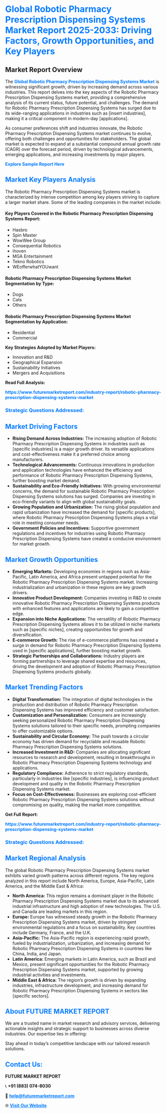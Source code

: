 <h1 style="color: #007BFF;">Global Robotic Pharmacy Prescription Dispensing Systems Market Report 2025-2033: Driving Factors, Growth Opportunities, and Key Players</h1>

<section id="overview">
<h2>Market Report Overview</h2>
<p>The <a href="https://www.futuremarketreport.com/industry-report/robotic-pharmacy-prescription-dispensing-systems-market" style="color: #007BFF; text-decoration: none;"><strong>Global Robotic Pharmacy Prescription Dispensing Systems Market</strong></a> is witnessing significant growth, driven by increasing demand across various industries. This report delves into the key aspects of the Robotic Pharmacy Prescription Dispensing Systems market, providing a comprehensive analysis of its current status, future potential, and challenges. The demand for Robotic Pharmacy Prescription Dispensing Systems has surged due to its wide-ranging applications in industries such as [insert industries], making it a critical component in modern-day [applications].</p>
<p>As consumer preferences shift and industries innovate, the Robotic Pharmacy Prescription Dispensing Systems market continues to evolve, offering both challenges and opportunities for stakeholders. The global market is expected to expand at a substantial compound annual growth rate (CAGR) over the forecast period, driven by technological advancements, emerging applications, and increasing investments by major players.</p>
</section>

<section id="overview">
<p><a href="https://www.futuremarketreport.com/request-sample/reportId=32295" style="color: #007BFF; text-decoration: none;"><strong>Explore Sample Report Here</strong></a></p>
</section>

<section id="key-players">
<h2 style="color: #007BFF;">Market Key Players Analysis</h2>
<p>The Robotic Pharmacy Prescription Dispensing Systems market is characterized by intense competition among key players striving to capture a larger market share. Some of the leading companies in the market include:</p>
<h4>Key Players Covered in the Robotic Pharmacy Prescription Dispensing Systems Report:</h4>
<ul><li>Hasbro</li><li>Spin Master</li><li>WowWee Group</li><li>Consequential Robotics</li><li>ihoven</li><li>MGA Entertainment</li><li>Tekno Robotics</li><li>WEofferwhatYOUwant</li></ul>
<h4>Robotic Pharmacy Prescription Dispensing Systems Market Segmentation by Type:</h4>
<ul><li>Dogs</li><li>Cats</li><li>Others</li></ul>

<h4>Robotic Pharmacy Prescription Dispensing Systems Market Segmentation by Application:</h4>
<ul><li>Residential</li><li>Commercial</li></ul>
<p><strong>Key Strategies Adopted by Market Players:</strong></p>
<ul>
<li>Innovation and R&D</li>
<li>Geographical Expansion</li>
<li>Sustainability Initiatives</li>
<li>Mergers and Acquisitions</li>
</ul>
</section>

<section>
<p><strong>Read Full Analysis: </strong></p><a href="https://www.futuremarketreport.com/industry-report/robotic-pharmacy-prescription-dispensing-systems-market" style="color: #007BFF; text-decoration: none;"><strong>https://www.futuremarketreport.com/industry-report/robotic-pharmacy-prescription-dispensing-systems-market</strong></a>
<h3 style="color: #007BFF;">Strategic Questions Addressed:</h3>
</section>

<section id="driving-factors">
<h2 style="color: #007BFF;">Market Driving Factors</h2>
<ul>
<li><strong>Rising Demand Across Industries:</strong> The increasing adoption of Robotic Pharmacy Prescription Dispensing Systems in industries such as [specific industries] is a major growth driver. Its versatile applications and cost-effectiveness make it a preferred choice among manufacturers.</li>
<li><strong>Technological Advancements:</strong> Continuous innovations in production and application technologies have enhanced the efficiency and performance of Robotic Pharmacy Prescription Dispensing Systems, further boosting market demand.</li>
<li><strong>Sustainability and Eco-Friendly Initiatives:</strong> With growing environmental concerns, the demand for sustainable Robotic Pharmacy Prescription Dispensing Systems solutions has surged. Companies are investing in eco-friendly variants to align with global sustainability goals.</li>
<li><strong>Growing Population and Urbanization:</strong> The rising global population and rapid urbanization have increased the demand for [specific products], where Robotic Pharmacy Prescription Dispensing Systems plays a vital role in meeting consumer needs.</li>
<li><strong>Government Policies and Incentives:</strong> Supportive government regulations and incentives for industries using Robotic Pharmacy Prescription Dispensing Systems have created a conducive environment for market growth.</li>
</ul>
</section>

<section id="growth-opportunities">
<h2 style="color: #007BFF;">Market Growth Opportunities</h2>
<ul>
<li><strong>Emerging Markets:</strong> Developing economies in regions such as Asia-Pacific, Latin America, and Africa present untapped potential for the Robotic Pharmacy Prescription Dispensing Systems market. Increasing industrialization and urbanization in these regions are key growth drivers.</li>
<li><strong>Innovative Product Development:</strong> Companies investing in R&D to create innovative Robotic Pharmacy Prescription Dispensing Systems products with enhanced features and applications are likely to gain a competitive edge.</li>
<li><strong>Expansion into Niche Applications:</strong> The versatility of Robotic Pharmacy Prescription Dispensing Systems allows it to be utilized in niche markets such as [specific niches], creating opportunities for growth and diversification.</li>
<li><strong>E-commerce Growth:</strong> The rise of e-commerce platforms has created a surge in demand for Robotic Pharmacy Prescription Dispensing Systems used in [specific applications], further boosting market growth.</li>
<li><strong>Strategic Partnerships and Collaborations:</strong> Industry players are forming partnerships to leverage shared expertise and resources, driving the development and adoption of Robotic Pharmacy Prescription Dispensing Systems products globally.</li>
</ul>
</section>

<section id="trending-factors">
<h2 style="color: #007BFF;">Market Trending Factors</h2>
<ul>
<li><strong>Digital Transformation:</strong> The integration of digital technologies in the production and distribution of Robotic Pharmacy Prescription Dispensing Systems has improved efficiency and customer satisfaction.</li>
<li><strong>Customization and Personalization:</strong> Consumers are increasingly seeking personalized Robotic Pharmacy Prescription Dispensing Systems solutions tailored to their specific needs, prompting companies to offer customizable options.</li>
<li><strong>Sustainability and Circular Economy:</strong> The push towards a circular economy has driven demand for recyclable and reusable Robotic Pharmacy Prescription Dispensing Systems solutions.</li>
<li><strong>Increased Investment in R&D:</strong> Companies are allocating significant resources to research and development, resulting in breakthroughs in Robotic Pharmacy Prescription Dispensing Systems technology and applications.</li>
<li><strong>Regulatory Compliance:</strong> Adherence to strict regulatory standards, particularly in industries like [specific industries], is influencing product development and quality in the Robotic Pharmacy Prescription Dispensing Systems market.</li>
<li><strong>Focus on Cost-Effectiveness:</strong> Businesses are exploring cost-efficient Robotic Pharmacy Prescription Dispensing Systems solutions without compromising on quality, making the market more competitive.</li>
</ul>
</section>

<section>
<p><strong>Get Full Report: </strong></p><a href="https://www.futuremarketreport.com/industry-report/robotic-pharmacy-prescription-dispensing-systems-market" style="color: #007BFF; text-decoration: none;"><strong>https://www.futuremarketreport.com/industry-report/robotic-pharmacy-prescription-dispensing-systems-market</strong></a>
<h3 style="color: #007BFF;">Strategic Questions Addressed:</h3>
</section>


<section id="regional-analysis">
<h2 style="color: #007BFF;">Market Regional Analysis</h2>
<p>The global Robotic Pharmacy Prescription Dispensing Systems market exhibits varied growth patterns across different regions. The key regions analyzed in this report include North America, Europe, Asia-Pacific, Latin America, and the Middle East & Africa:</p>
<ul>
<li><strong>North America:</strong> This region remains a dominant player in the Robotic Pharmacy Prescription Dispensing Systems market due to its advanced industrial infrastructure and high adoption of new technologies. The U.S. and Canada are leading markets in this region.</li>
<li><strong>Europe:</strong> Europe has witnessed steady growth in the Robotic Pharmacy Prescription Dispensing Systems market, driven by stringent environmental regulations and a focus on sustainability. Key countries include Germany, France, and the U.K.</li>
<li><strong>Asia-Pacific:</strong> The Asia-Pacific region is experiencing rapid growth, fueled by industrialization, urbanization, and increasing demand for Robotic Pharmacy Prescription Dispensing Systems in countries like China, India, and Japan.</li>
<li><strong>Latin America:</strong> Emerging markets in Latin America, such as Brazil and Mexico, present significant opportunities for the Robotic Pharmacy Prescription Dispensing Systems market, supported by growing industrial activities and investments.</li>
<li><strong>Middle East & Africa:</strong> The region’s growth is driven by expanding industries, infrastructure development, and increasing demand for Robotic Pharmacy Prescription Dispensing Systems in sectors like [specific sectors].</li>
</ul>
</section>

<footer>
<h2 style="color: #007BFF;">About FUTURE MARKET REPORT</h2>
<p>We are a trusted name in market research and advisory services, delivering actionable insights and strategic support to businesses across diverse industries. Our expertise lies in offering:</p>

<p>Stay ahead in today’s competitive landscape with our tailored research solutions.</p>

<h2 style="color: #007BFF;">Contact Us:</h2>
<p><strong>FUTURE MARKET REPORT</strong></p>
<p>📞 <strong>+91 (883) 074-8030</strong></p>
<p>📧 <strong><a href="mailto:help@futuremarketreport.com" style="color: #007BFF;">help@futuremarketreport.com</a></strong></p>
<p>🌐 <strong><a href="https://www.futuremarketreport.com/" style="color: #007BFF;">Visit Our Website</a></strong></p>
</footer>